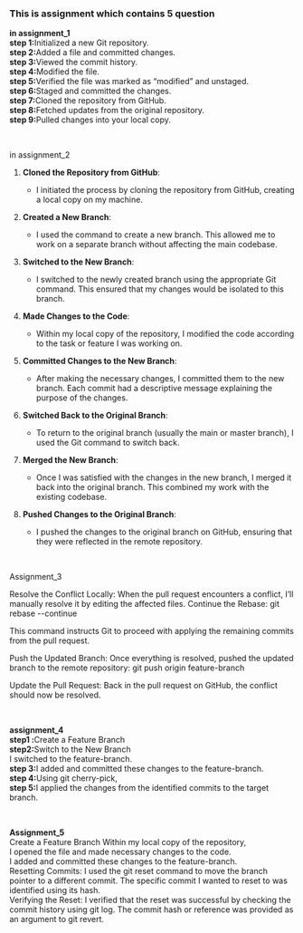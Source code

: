 <h3> This is assignment which contains 5 question</h3>
<p> <strong>in assignment_1</strong><br>
<strong>step 1:</strong>Initialized a new Git repository.<br>
<strong>step 2:</strong>Added a file and committed changes.<br>
<strong>step 3:</strong>Viewed the commit history.<br>
<strong>step 4:</strong>Modified the file.<br>
<strong>step 5:</strong>Verified the file was marked as “modified” and unstaged.<br>
<strong>step 6:</strong>Staged and committed the changes.<br>
<strong>step 7:</strong>Cloned the repository from GitHub.<br>
<strong>step 8:</strong>Fetched updates from the original repository.<br>
<strong>step 9:</strong>Pulled changes into your local copy.</p>
<br>
<p>in assignment_2 
  
1. **Cloned the Repository from GitHub**:
   - I initiated the process by cloning the repository from GitHub, creating a local copy on my machine.

2. **Created a New Branch**:
   - I used the command to create a new branch. This allowed me to work on a separate branch without affecting the main codebase.

3. **Switched to the New Branch**:
   - I switched to the newly created branch using the appropriate Git command. This ensured that my changes would be isolated to this branch.

4. **Made Changes to the Code**:
   - Within my local copy of the repository, I modified the code according to the task or feature I was working on.

5. **Committed Changes to the New Branch**:
   - After making the necessary changes, I committed them to the new branch. Each commit had a descriptive message explaining the purpose of the changes.

6. **Switched Back to the Original Branch**:
   - To return to the original branch (usually the main or master branch), I used the Git command to switch back.

7. **Merged the New Branch**:
   - Once I was satisfied with the changes in the new branch, I merged it back into the original branch. This combined my work with the existing codebase.

8. **Pushed Changes to the Original Branch**:
   - I pushed the changes to the original branch on GitHub, ensuring that they were reflected in the remote repository.
</p>
<br>
<p>
  Assignment_3

  Resolve the Conflict Locally:
When the pull request encounters a conflict, I’ll manually resolve it by editing the affected files.
Continue the Rebase:
git rebase --continue

This command instructs Git to proceed with applying the remaining commits from the pull request.

Push the Updated Branch:
Once everything is resolved, pushed the updated branch to the remote repository:
git push origin feature-branch

Update the Pull Request:
Back in the pull request on GitHub, the conflict should now be resolved.

</p><br>
<p><strong>assignment_4</strong> <br>
  <strong>step1 :</strong>Create a Feature Branch <br>
<strong>step2:</strong>Switch to the New Branch<br>
 I switched to the feature-branch.<br>
<strong>step 3:</strong>I added and committed these changes to the feature-branch.<br>
<strong>step 4:</strong>Using git cherry-pick,<br> 
  <strong>step 5:</strong>I applied the changes from the identified commits to the target branch.
</p><br>
<p> <strong>Assignment_5</strong><br> 
Create a Feature Branch
Within my local copy of the repository,<br> I opened the file and made necessary changes to the code.
<br>I added and committed these changes to the feature-branch.
<br>Resetting Commits:
I used the git reset command to move the branch pointer to a different commit.
The specific commit I wanted to reset to was identified using its hash.
<br>Verifying the Reset:
I verified that the reset was successful by checking the commit history using git log.
The commit hash or reference was provided as an argument to git revert.
</p>
